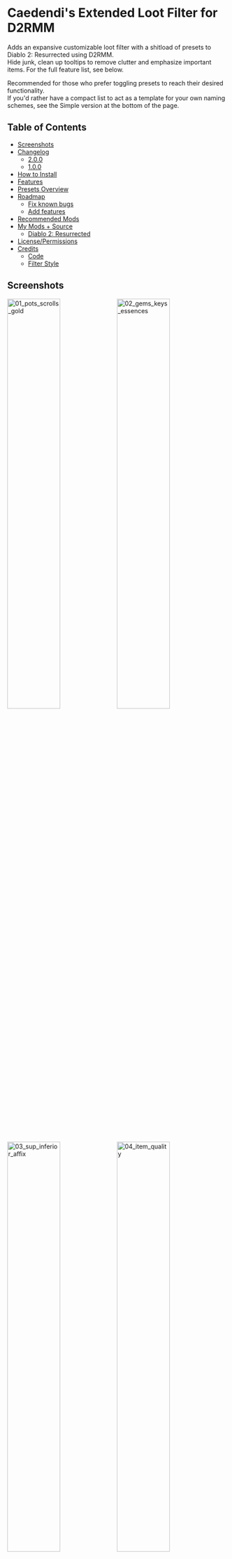 # Caedendi's Extended Loot Filter for D2RMM

Adds an expansive customizable loot filter with a shitload of presets to Diablo 2: Resurrected using D2RMM. <br>
Hide junk, clean up tooltips to remove clutter and emphasize important items. For the full feature list, see below.

Recommended for those who prefer toggling presets to reach their desired functionality. <br>
If you'd rather have a compact list to act as a template for your own naming schemes, see the Simple version at the bottom of the page.

## Table of Contents

- [Screenshots](#screenshots)
- [Changelog](#changelog)
  - [2.0.0](#200)
  - [1.0.0](#100)
- [How to Install](#how-to-install)
- [Features](#features)
- [Presets Overview](#presets-overview)
- [Roadmap](#roadmap)
  - [Fix known bugs](#fix-known-bugs)
  - [Add features](#add-features)
- [Recommended Mods](#recommended-mods)
- [My Mods + Source](#my-mods--source)
  - [Diablo 2: Resurrected](#diablo-2-resurrected)
- [License/Permissions](#licensepermissions)
- [Credits](#credits)
  - [Code](#code)
  - [Filter Style](#filter-style)


## Screenshots

<p float="left">
  <img src="https://i.imgur.com/mxQB5wx.png" alt="01_pots_scrolls_gold" width="49%">
  <img src="https://i.imgur.com/63Oygn8.png" alt="02_gems_keys_essences" width="49%">
</p>

<p float="left">
  <img src="https://i.imgur.com/AU2d8Hy.png" alt="03_sup_inferior_affix" width="49%">
  <img src="https://i.imgur.com/8mu49cv.png" alt="04_item_quality" width="49%">
</p>

<p float="left">
  <img src="https://i.imgur.com/8g9brig.png" alt="05_runes_numbers" width="49%">
  <img src="https://i.imgur.com/AK8NfuC.png" alt="06_runes_highlights" width="49%">
</p>

<p float="left">
  <img src="https://i.imgur.com/QvtWvmw.png" alt="07_runes_alternate" width="49%">
  <img src="https://i.imgur.com/0dLY9NC.png" alt="08_jewelry" width="49%">
</p>

<p float="left">
  <img src="https://i.imgur.com/MS1cNK1.png" alt="09_act3_quest_items" width="49%">
  <img src="https://i.imgur.com/v7zYs7q.png" alt="10_facet_sunder_alternate" width="49%">
</p>


## Changelog

### 2.0.0

- The mod settings menu is now divided into sections. Make sure to use D2RMM 1.4.6 or higher!
- Fixed high rune numbers incorrectly being highlighted in red when number is enabled and highlighting is disabled
- Fixed half of the quest items not having highlighting patterns
- Fixed the cube window's title being all messy when highlighting quest items is enabled by adding an option to exclude the cube
- Fixed Hell Forge Hammer incorrectly displaying as "Hellforge Hammer" when highlighting is enabled
- Fixed some gem names not being filtered correctly
- Fixed bugged support for charms and added highlighting of id'd uniques
- Removed bugged support for jewels, rings and amulets as they can't be fixed
- Changed Small/Full Rejuvenation Potion name from +SRP/+FRP to +RPS/+RPF
- Improved highlight patterns
- Added highlighting to Rainbow Facets
- Added built-in ilvl support and fixed indentation being all messy for highlighted items when ilvl is enabled
- Added built-in short superior/inferior prefixes mod
- Added built-in item quality (normal/exceptional/elite) tags
- Added built-in expanded light pillar support (for a lot more item types than currently available in other mods)
- Added alternate color schemes for runes, facets and sunder charms
- Added customization of the highlight character (can now be set to characters other than *)
- Custom sections in the code are now pre-filled with examples, making it more intuitive for those who want to add their own custom naming

### 1.0.0

First official release!


## How to Install

- Download and install [D2RMM](https://www.nexusmods.com/diablo2resurrected/mods/169), then run it.
- Download and extract this mod folder to /D2RMM/mods/.
- See D2RMM instructions on how to configure and enable.
- Play the game!


## Features

For a full list of features, see [Presets Overview](#presets-overview) below.
  
- **Customize to your liking:**
  - Alter or hide each item type to your preference using the presets in the D2RMM settings.
  - Shorten or hide junk.
  - Emphasize the good/important stuff (runes, flawless gems, essences, uber keys/organs, quest items, etc).
- **Completely optional:** 
  - Disabling everything means no modding will be applied.
- **Integrated mods:**
  - Show the item level on all items that have one
  - Shorten superior/inferior prefixes to + and -
  - Show the item quality (normal/exceptional/elite) on all equipment with short (n), (x) and (e) tags
  - Shine light pillars on those special drops! Mod functionality expanded to support runes, circlets, rings/amulets, gems, jewels, quest items and endgame items
- **Apply your own custom naming schemes**:
  - Set the item type to "Custom", open the mod.js file in Notepad or VSCodium and add your personalized naming schemes on the lines mentioned in the item type's setting description.
  - To hide an item, change its name to HIDDEN (without quotes). The value of HIDDEN (amount of spaces) can be changed in the D2RMM settings.
  - Don't forget to reload and apply in D2RMM!
- **Item tooltip customization:**
  - Modify the size and background opacity of the tooltip for items on the ground and in the inventory.


## Presets Overview

|          Section           |               Setting                | Default | Options                                      |
|:--------------------------:|:------------------------------------:|:-------:|:---------------------------------------------|
|      **Gold & Runes**      |               **Gold**               |         | No change                                    |
|                            |                                      |         | Gold text                                    |
|                            |                                      |    x    | Gold G                                       |
|                            |                                      |         | White G                                      |
|                            |                                      |         | Hide affix                                   |
|                            |                                      |         | Custom                                       |
|                            |              **Runes**               |         | No change                                    |
|                            |                                      |    x    | Add rune numbers + highlights + remove affix |
|                            |                                      |         | Add rune numbers + highlights                |
|                            |                                      |         | Add rune numbers + remove affix              |
|                            |                                      |         | Add highlights + remove affix                |
|                            |                                      |         | Add rune numbers                             |
|                            |                                      |         | Add highlights                               |
|                            |                                      |         | Remove affix                                 |
|                            |                                      |         | Custom                                       |
|          **Junk**          |         **Healing Potions**          |         | No change                                    |
|                            |                                      |    x    | All                                          |
|                            |                                      |         | Hide lvl 3                                   |
|                            |                                      |         | Hide lvl 4                                   |
|                            |                                      |         | Hide lvl 3 + small rejuvs                    |
|                            |                                      |         | Hide lvl 4 + small rejuvs                    |
|                            |                                      |         | Show only rejuvs                             |
|                            |                                      |         | Show only full rejuvs                        |
|                            |                                      |         | Hide all                                     |
|                            |                                      |         | Custom                                       |
|                            |           **Buff Potions**           |         | No change                                    |
|                            |                                      |    x    | All                                          |
|                            |                                      |         | Hide                                         |
|                            |                                      |         | Custom                                       |
|                            |         **Throwing Potions**         |         | No change                                    |
|                            |                                      |    x    | All                                          |
|                            |                                      |         | Hide                                         |
|                            |                                      |         | Custom                                       |
|                            |         **Scrolls & Tomes**          |         | No change                                    |
|                            |                                      |    x    | All                                          |
|                            |                                      |         | Hide scrolls                                 |
|                            |                                      |         | Custom                                       |
|                            |          **Arrows & Bolts**          |         | No change                                    |
|                            |                                      |    x    | Highlight                                    |
|                            |                                      |         | Hide                                         |
|                            |                                      |         | Custom                                       |
|                            |               **Keys**               |    x    | No change                                    |
|                            |                                      |         | Hide                                         |
|                            |                                      |         | Custom                                       |
|        **Jewelry**         |               **Gems**               |         | No change                                    |
|                            |                                      |    x    | Highlight all                                |
|                            |                                      |         | Highlight, show only flawless & perfect      |
|                            |                                      |         | Highlight, show only perfect                 |
|                            |                                      |         | Hide all                                     |
|                            |                                      |         | Custom                                       |
|                            |              **Jewels**              |         | No change                                    |
|                            |                                      |    x    | Highlight Facets                             |
|                            |                                      |         | Custom                                       |
|                            |              **Charms**              |         | No change                                    |
|                            |                                      |    x    | Highlight all                                |
|                            |                                      |         | Highlight unique charms only                 |
|                            |                                      |         | Highlight non-unique charms only             |
|                            |                                      |         | Custom                                       |
|    **Quest & Endgame**     |           **Quest items**            |         | No change                                    |
|                            |                                      |         | Highlight                                    |
|                            |                                      |    x    | Highlight, exclude Cube                      |
|                            |                                      |         | Custom                                       |
|                            |          **Endgame Items**           |         | No change                                    |
|                            |                                      |    x    | Highlight                                    |
|                            |                                      |         | Highlight, exclude Standard of Heroes        |
|                            |                                      |         | Highlight, hide Standard of Heroes           |
|                            |                                      |         | Custom                                       |
| **Item Stats & Modifiers** |            **Item Level**            |         | No change                                    |
|                            |                                      |    x    | Enable, fix indentation                      |
|                            |                                      |         | Enable                                       |
|                            | **Short Superior/Inferior Prefixes** |         | No change                                    |
|                            |                                      |    x    | Enable                                       |
|                            |                                      |         | Enable, gray inferior items                  |
|                            |                                      |         | Custom                                       |
|                            |           **Item Quality**           |    x    | No change                                    |
|                            |                                      |         | Suffix, parentheses                          |
|                            |                                      |         | Suffix, square brackets                      |
|                            |                                      |         | Prefix, parentheses                          |
|                            |                                      |         | Prefix, square brackets                      |
|                            |                                      |         | Custom                                       |
|     **Light Pillars**      |          **Light Pillars**           |    x    | Runes                                        |
|                            |                                      |    x    | Circlets                                     |
|                            |                                      |    x    | Rings & Amulets                              |
|                            |                                      |    x    | Gems & Jewels                                |
|                            |                                      |    x    | Charms                                       |
|                            |                                      |    x    | Quest items                                  |
|                            |                                      |         | Quest items: exclude weapons                 |
|                            |                                      |    x    | Essences                                     |
|                            |                                      |    x    | Token of Absolution                          |
|                            |                                      |    x    | Keys                                         |
|                            |                                      |    x    | Organs                                       |
|                            |                                      |    x    | Standard of Heroes                           |
|          **Misc**          |     **Alternate Color Schemes**      |         | No change                                    |
|                            |                                      |         | Facets, Sunder Charms, Runes                 |
|                            |                                      |    x    | Facets, Sunder Charms                        |
|                            |                                      |         | Facets, Runes                                |
|                            |                                      |         | Sunder Charms, Runes                         |
|                            |                                      |         | Facets                                       |
|                            |                                      |         | Sunder Charms                                |
|                            |                                      |         | Runes                                        |
|                            |       **Highlight character**        |    x    | \* (asterisk)                                |
|                            |                                      |         | = (equals)                                   |
|                            |                                      |         | + (plus)                                     |
|                            |                                      |         | - (hyphen/dash/minus)                        |
|                            |                                      |         | x (small letter x)                           |
|                            |                                      |         | X (capital letter x)                         |
|                            |                                      |         | o (small letter o)                           |
|                            |                                      |         | O (capital letter o)                         |
|                            |                                      |         | 0 (zero)                                     |
|                            |                                      |         | ~ (tilde)                                    |
|                            |                                      |         | ! (exclamation mark)                         |
|                            |                                      |         | @ (at)                                       |
|                            |                                      |         | # (number/pound/hash)                        |
|                            |                                      |         | $ (dollar)                                   |
|                            |                                      |         | % (percent)                                  |
|                            |                                      |         | & (ampersand)                                |
|                            |                                      |         | Custom                                       |
|                            |  **Tooltip size for hidden items**   |    0    | 0 - 25 spaces                                |
|      **Tooltip Mods**      |           **Tooltip mods**           |    x    | No change                                    |
|                            |                                      |         | Opacity & Size                               |
|                            |                                      |         | Opactiy                                      |
|                            |                                      |         | Size                                         |
|                            |         **Tooltip: opacity**         |  0.75   | 0.00 - 1.00, unmodded = 0.60                 |
|                            |        **Tooltip: font size**        |   33    | 20 - 50, unmodded = 36                       |


## Roadmap

None at the moment. If you have a request for a feature, please open a GitHub issue (preferred) or post a comment on Nexus Mods.

### Fix known bugs

- [x] Regular Ruby, Sapphire, Emerald and Diamond not working
- [x] Certain quest item customization not working
- [x] Enabling quest item highlighting screws up the Horadric Cube's displayed name when the cube menu is open.
- [x] Enabling jewelry turns crafted/rare/set/unique jewelry blue
- [x] Item name alignment out of place when [Show Item Level](https://www.nexusmods.com/diablo2resurrected/mods/174) is enabled

### Add features

- [x] Integrate [Show Item Level](https://www.nexusmods.com/diablo2resurrected/mods/174) by olegbl
- [x] Integrate [Short Quality Prefixes for D2RMM](https://www.nexusmods.com/diablo2resurrected/mods/214) by Jobus
- [x] Integrate [Show Item Quality for D2RMM](https://www.nexusmods.com/diablo2resurrected/mods/351) by minseoksuh
- [x] Integrate [LightPillar for D2RMM](https://www.nexusmods.com/diablo2resurrected/mods/197) by qhu91it
- [x] Rework alternate color schemes into optional setting as a drop-down menu
  - [x] Alternate color scheme for Facets (rainbow highlights)
  - [x] Alternate color scheme for Sunder Charms (element-colored highlights)
  - [x] Alternate color scheme for mid/high runes (purple names)


## Recommended Mods

In addition to this, I recommend you also use the following D2RMM mods:

| Mod                                                                                 |   Creator   | Notes                                                                                              |
|-------------------------------------------------------------------------------------|:-----------:|----------------------------------------------------------------------------------------------------|
| [Disable Battle.net](https://github.com/olegbl/d2rmm.mods)                          |   olegbl    | So you don't accidentally get yourself banned.                                                     |
| [Skip Videos](https://www.nexusmods.com/diablo2resurrected/mods/179)                |  caedendi   | Disable launch intro videos and cinematic cutscenes when transitioning between acts.               |
| [Improved Potion Visibility](https://www.nexusmods.com/diablo2resurrected/mods/384) |  MetalTxus  | Changes healing/mana potion sprites so it's easier to distinguish different potion levels.         |
| [UI Fixes](https://www.nexusmods.com/diablo2resurrected/mods/387)                   |  MetalTxus  | Fixes the placement of a few item grids.                                                           |
| [Towns QoL Changes](https://www.nexusmods.com/diablo2resurrected/mods/310)          | night0wl117 | Move town starting points, TP locations and Cain's position in Act 5.                              |
| [Town Cast](https://www.nexusmods.com/diablo2resurrected/mods/183)                  |   olegbl    | Teleport and buff in town. _(BREAKING: allows teleporting past Jerhyn during the Act 2 questline)_ |
| [Settings Font Fix](https://www.nexusmods.com/diablo2resurrected/mods/200)          |   olegbl    | In case any mod touches __profilehd_ and screws up the font size in the settings menu.             |


## My Mods + Source ##

### Diablo 2: Resurrected ###

| Mod Name & Page                                                                                    | Source                                                           |
|:---------------------------------------------------------------------------------------------------|:-----------------------------------------------------------------|
| [Caedendi's Extended Loot Filter for D2RMM](https://www.nexusmods.com/diablo2resurrected/mods/361) | [GitHub](https://github.com/Caedendi/D2RMM-Loot-Filter-Extended) |
| [Caedendi's Simple Loot Filter for D2RMM](https://www.nexusmods.com/diablo2resurrected/mods/360)   | [GitHub](https://github.com/Caedendi/D2RMM-Loot-Filter-Simple)   |
| [Skip Videos for D2RMM](https://www.nexusmods.com/diablo2resurrected/mods/397)                     | [GitHub](https://github.com/Caedendi/D2RMM-Skip-Videos)          |


## License/Permissions

This code is licensed under GPL. 

You are free to use and distribute all code in this mod, as long as you ask for permission (and permission is given), it stays open source, free of charge and all due credit is given. 

If you are trying to profit off this mod in any way, then you're a dick and forbidden from using this code.


## Credits

This loot filter mod is based on code from existing mods and inspired by existing styles. I have added code optimizations, a shit-ton of toggles, expanded some features and gave it my own personal flair and preference. <br>
Remnants of other people's codes remain, so I have tried to list the credits as accurately as I can. If you see any of your own code in this mod and it isn't credited, please send me a message.

Many thanks to:

### Code
- [salzgaard](https://www.nexusmods.com/diablo2resurrected/users/6397569) for his [Practical Item Filter for D2RMM](https://www.nexusmods.com/diablo2resurrected/mods/317), which acted as a base for this mod and the tooltip customization features.
- [olegbl](https://github.com/olegbl) for
  - Creating [D2RMM](https://www.nexusmods.com/diablo2resurrected/mods/169)
  - His [example mods](https://github.com/olegbl/d2rmm.mods) in general
  - His [Short Potion Names](https://www.nexusmods.com/diablo2resurrected/mods/177) mod for the list of colors
  - His [Show Item Level](https://www.nexusmods.com/diablo2resurrected/mods/174) mod, which I integrated
- [Jobus](https://www.nexusmods.com/diablo2resurrected/users/3107665) for his [Short Quality Prefixes for D2RMM](https://www.nexusmods.com/diablo2resurrected/mods/214) mod, which I integrated
- [minseoksuh](https://www.nexusmods.com/diablo2resurrected/users/176581440) for his [Show Item Quality for D2RMM](https://www.nexusmods.com/diablo2resurrected/mods/351) mod, which I integrated
- [seunggil](https://www.nexusmods.com/diablo2resurrected/users/3948946), [qhu91it](https://github.com/qhu91it) and [buzh](https://www.nexusmods.com/diablo2resurrected/users/2596633) for the [lightpillar](https://www.nexusmods.com/diablo2resurrected/mods/112) and [LightPillar for D2RMM](https://www.nexusmods.com/diablo2resurrected/mods/197) mods, which I integrated and expanded

### Filter Style
- [Path of Diablo filters](https://pathofdiablo.com/wiki/index.php?title=List_of_Loot_Filters) for removing all that clutter on Path of Diablo and inspiring me to create this loot filter for D2R.
  - Mainly [Darkgale](https://www.twitch.tv/darkgale)'s filter called [Filtergale](https://www.reddit.com/r/pathofdiablo/comments/i9hdw7/filtergale/) ([download](https://greendu.de/s/ZbDwHekAg3rmeRB/download?path=%2F&files=item.filter)) regarding styling.
- [Practical Item Filter for D2RMM](https://www.nexusmods.com/diablo2resurrected/mods/317)
- [Cbraqz](https://www.nexusmods.com/diablo2resurrected/users/3106975)'s [D2R Simple Loot Filter](https://www.nexusmods.com/diablo2resurrected/mods/54) mod for giving me an idea on how to fix highlighted charms without removing rarity coloring